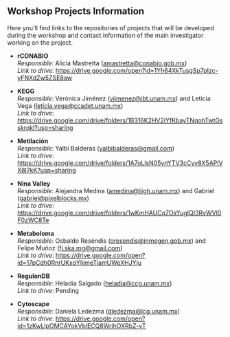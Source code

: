 ## Workshop Projects Information

Here you'll find links to the repositories of projects that will be developed during the workshop and contact information of the main investigator working on the project.

* **rCONABIO**  
_Responsible_: Alicia Mastretta (amastretta@conabio.gob.mx)   
_Link to drive_: https://drive.google.com/open?id=1Yh64XkTusgSp7pIzc-yFNXdZw5ZSE8aw   

* **KEGG**   
_Responsible_: Verónica Jiménez (vjimenez@ibt.unam.mx) and Leticia Vega (leticia.vega@ccadet.unam.mx)  
_Link to drive_: https://drive.google.com/drive/folders/1B316K2HV2iYfKbayTNqohTwtGsskrqkl?usp=sharing  

* **Metilación**  
_Responsible_: Yalbi Balderas (yalbibalderas@gmail.com)  
_Link to drive_: https://drive.google.com/drive/folders/1A7oLlsN05ynYTV3cCyv8X5APlVX8l7kK?usp=sharing  

* **Nina Valley**  
_Responsible_: Alejandra Medina (amedina@liigh.unam.mx) and Gabriel (gabriel@pixelblocks.mx)  
_Link to drive_: https://drive.google.com/drive/folders/1wKmHAUCq7OsYugIQI3RvWVl0F0zWC8Te  

* **Metaboloma**  
_Responsible_: Osbaldo Reséndis (oresendis@inmegen.gob.mx) and Felipe Muñoz (fj.ska.mg@gmail.com)  
_Link to drive_: https://drive.google.com/open?id=17pCdh0RnrUKxqYljjmeTiamUWeXHJYju  

* **RegulonDB**   
_Responsible_: Heladia Salgado (heladia@ccg.unam.mx)  
_Link to drive_: Pending  

* **Cytoscape**  
_Responsible_: Daniela Ledezma (dledezma@lcg.unam.mx)  
_Link to drive_: https://drive.google.com/open?id=1zKwLlpOMCAYokVbiECQ8WrihOXRbZ-yT  
